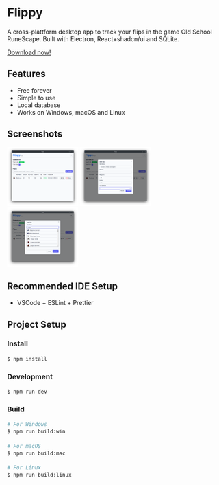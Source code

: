 # Flippy

A cross-plattform desktop app to track your flips in the game Old School RuneScape. Built with Electron, React+shadcn/ui and SQLite.

[Download now!](https://github.com/enginkarakurt/flippy/releases/latest)

## Features

- Free forever
- Simple to use
- Local database
- Works on Windows, macOS and Linux

## Screenshots

<p float="left">
  <img src="resources/mainPage.png" alt="Screenshot showcasing the main page" width="33%" />
  <img src="resources/addFlip.png" alt="Screenshot showcasing adding a flip" width="33%" />
  <img src="resources/searchItems.png" alt="Screenshot showcasing searching through items using wiki data" width="33%" />
</p>

## Recommended IDE Setup

- VSCode + ESLint + Prettier

## Project Setup

### Install

```bash
$ npm install
```

### Development

```bash
$ npm run dev
```

### Build

```bash
# For Windows
$ npm run build:win

# For macOS
$ npm run build:mac

# For Linux
$ npm run build:linux
```
